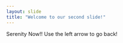 ```yaml
---
layout: slide
title: "Welcome to our second slide!"
---
```

Serenity Now!!
Use the left arrow to go back!